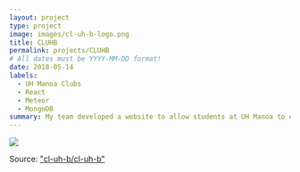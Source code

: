 ```yaml
---
layout: project
type: project
image: images/cl-uh-b-logo.png
title: CLUHB
permalink: projects/CLUHB
# All dates must be YYYY-MM-DD format!
date: 2018-05-14
labels:
  - UH Manoa Clubs
  - React
  - Meteor
  - MongoDB
summary: My team developed a website to allow students at UH Manoa to easily browse clubs offered.
---
```


<img class="ui image" src="{{ site.baseurl }}/images/landing.png">


Source: <a href="https://github.com/cl-uh-b/cl-uh-b"><i class="large github icon"></i>"cl-uh-b/cl-uh-b"</a>
